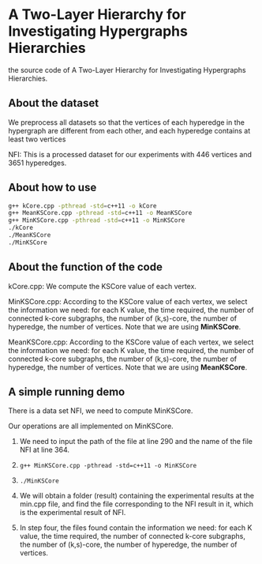 # A Two-Layer Hierarchy for Investigating Hypergraphs Hierarchies

the source code of A Two-Layer Hierarchy for Investigating Hypergraphs Hierarchies.

## About the dataset

We preprocess all datasets so that the vertices of each hyperedge in the hypergraph are different from each other, and each hyperedge contains at least two vertices

NFI: This is a processed dataset for our experiments with 446 vertices and 3651 hyperedges.

## About how to use

```bash
g++ kCore.cpp -pthread -std=c++11 -o kCore
g++ MeanKSCore.cpp -pthread -std=c++11 -o MeanKSCore
g++ MinKSCore.cpp -pthread -std=c++11 -o MinKSCore
./kCore
./MeanKSCore
./MinKSCore
```

## About the function of the code

kCore.cpp: We compute the KSCore value of each vertex.

MinKSCore.cpp: According to the KSCore value of each vertex, we select the information we need: for each K value, the time required, the number of connected k-core subgraphs, the number of (k,s)-core, the number of hyperedge, the number of vertices.
Note that we are using **MinKSCore**.

MeanKSCore.cpp: According to the KSCore value of each vertex, we select the information we need: for each K value, the time required, the number of connected k-core subgraphs, the number of (k,s)-core, the number of hyperedge, the number of vertices.
Note that we are using **MeanKSCore**.

## A simple running demo

There is a data set NFI, we need to compute MinKSCore.

Our operations are all implemented on MinKSCore.

1. We need to input the path of the file at line 290 and the name of the file NFI at line 364.

2. `g++ MinKSCore.cpp -pthread -std=c++11 -o MinKSCore`

3. `./MinKSCore`

4. We will obtain a folder (result) containing the experimental results at the min.cpp file, and find the file corresponding to the NFI result in it, which is the experimental result of NFI.

5. In step four, the files found contain the information we need: for each K value, the time required, the number of connected k-core subgraphs, the number of (k,s)-core, the number of hyperedge, the number of vertices.
